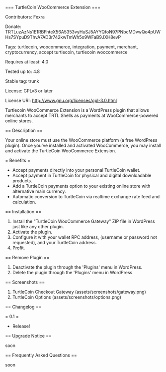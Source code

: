 === TurtleCoin WooCommerce Extension ===

Contributors: Fexra

Donate: TRTLuzAzNs1E1RBFhteX56A5353vyHuSJ5AYYQfoN97PNbcMDvwQo4pUWHs7SYpuD9ThvA7AD3r742kwTmWh5o9WFaB9JXH8evP

Tags: turtlecoin, woocommerce, integration, payment, merchant, cryptocurrency, accept turtlecoin, turtlecoin woocommerce

Requires at least: 4.0

Tested up to: 4.8

Stable tag: trunk

License: GPLv3 or later

License URI: http://www.gnu.org/licenses/gpl-3.0.html
 
Turtlecoin WooCommerce Extension is a WordPress plugin that allows merchants to accept TRTL Shells as payments at WooCommerce-powered online stores.

== Description ==

Your online store must use the WooCommerce platform (a free WordPress plugin).
Once you've installed and activated WooCommerce, you may install and activate the TurtleCoin WooCommerce Extension.

= Benefits =

* Accept payments directly into your personal TurtleCoin wallet.
* Accept payment in TurtleCoin for physical and digital downloadable products.
* Add a TurtleCoin payments option to your existing online store with alternative main currency.
* Automatic conversion to TurtleCoin via realtime exchange rate feed and calculation.

== Installation ==

1. Install the "TurtleCoin WooCommerce Gateway" ZIP file in WordPress just like any other plugin.
2. Activate the plugin.
3. Configure it with your wallet RPC address, (username or password not requested), and your TurtleCoin address.
4. Profit.

== Remove Plugin ==

1. Deactivate the plugin through the 'Plugins' menu in WordPress.
2. Delete the plugin through the 'Plugins' menu in WordPress.

== Screenshots == 
1. TurtleCoin Checkout Gateway
(assets/screenshots/gateway.png)
2. TurtleCoin Options
(assets/screenshots/options.png)

== Changelog ==

= 0.1 =
* Release!

== Upgrade Notice ==

soon

== Frequently Asked Questions ==

soon
